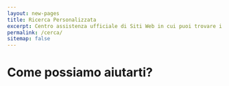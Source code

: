 ```yaml
---
layout: new-pages
title: Ricerca Personalizzata
excerpt: Centro assistenza ufficiale di Siti Web in cui puoi trovare i servizi e prodotti web offerti dalla nostra agenzia web di Udine.
permalink: /cerca/
sitemap: false
---
```

# Come possiamo aiutarti?

<script>
  (function() {
    var cx = '011530554066869076672:zv4zcpxwskw';
    var gcse = document.createElement('script');
    gcse.type = 'text/javascript';
    gcse.async = true;
    gcse.src = 'https://cse.google.com/cse.js?cx=' + cx;
    var s = document.getElementsByTagName('script')[0];
    s.parentNode.insertBefore(gcse, s);
  })();
</script>
<div class="ricerca-personalizzata">
  <div id="google-search">
    <gcse:search></gcse:search>
  </div>
</div>
